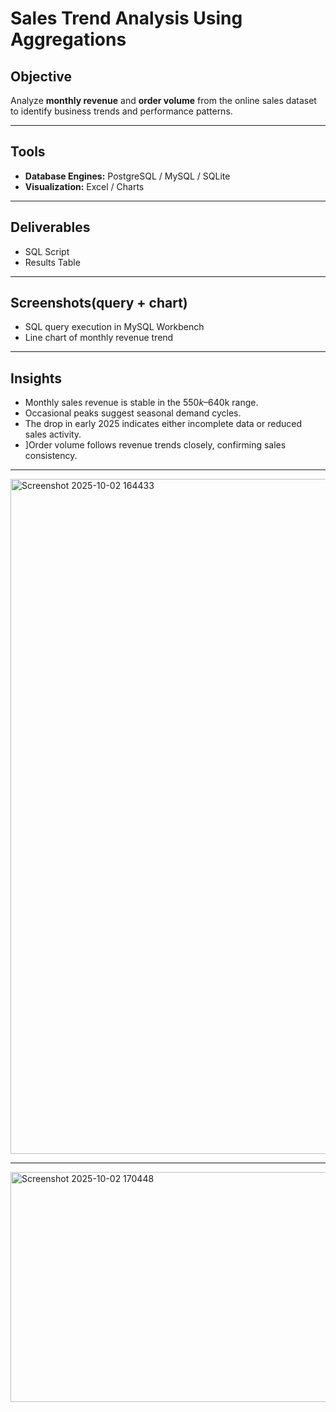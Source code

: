# Sales Trend Analysis Using Aggregations
##  Objective
Analyze **monthly revenue** and **order volume** from the online sales dataset to identify business trends and performance patterns.

---

##  Tools
- **Database Engines:** PostgreSQL / MySQL / SQLite  
- **Visualization:** Excel / Charts  

---

##  Deliverables
- SQL Script  
- Results Table  

---

##  Screenshots(query + chart)  
- SQL query execution in MySQL Workbench
- Line chart of monthly revenue trend

---
##  Insights
- Monthly sales revenue is stable in the $550k–$640k range.
- Occasional peaks suggest seasonal demand cycles.
- The drop in early 2025 indicates either incomplete data or reduced sales activity.
-  ]Order volume follows revenue trends closely, confirming sales consistency.

---
<img width="1920" height="1080" alt="Screenshot 2025-10-02 164433" src="https://github.com/user-attachments/assets/2e974c75-f40d-4db7-b552-3661e9449fc6" />

---
<img width="608" height="368" alt="Screenshot 2025-10-02 170448" src="https://github.com/user-attachments/assets/759568b6-6fb7-41ac-b61a-3e0a361df1dd" />



